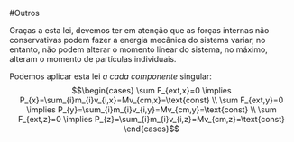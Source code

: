 #Outros 

Graças a esta lei, devemos ter em atenção que as forças internas não conservativas podem fazer a energia mecânica do sistema variar, no entanto, não podem alterar o momento linear do sistema, no máximo, alteram o momento de partículas individuais.

Podemos aplicar esta lei *a cada componente* singular:$$\begin{cases}
\sum F_{ext,x}=0 \implies P_{x}=\sum_{i}m_{i}v_{i,x}=Mv_{cm,x}=\text{const} \\
\sum F_{ext,y}=0 \implies P_{y}=\sum_{i}m_{i}v_{i,y}=Mv_{cm,y}=\text{const} \\
\sum F_{ext,z}=0 \implies P_{z}=\sum_{i}m_{i}v_{i,z}=Mv_{cm,z}=\text{const}
\end{cases}$$
